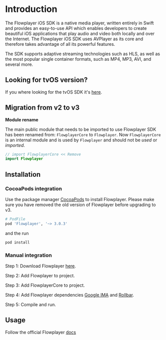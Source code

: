 # Introduction

The Flowplayer iOS SDK is a native media player, written entirely in Swift and provides an easy-to-use API which enables developers to create beautiful iOS applications that play audio and video
both locally and over the Internet. The Flowplayer iOS SDK uses AVPlayer as its core and therefore takes advantage of all its powerful features.

The SDK supports adaptive streaming technologies such as HLS, as well as the most popular single container formats, such as MP4, MP3, AVI, and several more.


## Looking for tvOS version?
If you where looking for the tvOS SDK it's [here](https://github.com/flowplayer/flowplayer-tvos).


## Migration from v2 to v3

**Module rename**

The main public module that needs to be imported to use Flowplayer SDK has been renamed from:
`FlowplayerCore` to `Flowplayer`. Now `FlowplayerCore` is an internal module and is used by `Flowplayer`
and should not be _used_ or _imported_.

```swift
// import FlowplayerCore << Remove
import Flowplayer
```

## __Installation__

### CocoaPods integration
Use the package manager [CocoaPods](https://cocoapods.org/) to install Flowplayer. Please make sure you have removed the old version of Flowplayer before upgrading to v3.

```bash
# PodFile
pod 'Flowplayer', '~> 3.0.3'
```

and the run

```bash
pod install
```

### Manual integration

Step 1: Download Flowplayer [here](https://github.com/flowplayer/flowplayer-ios/releases).

Step 2: Add Flowplayer to project.

Step 3: Add FlowplayerCore to project.

Step 4: Add Flowplayer dependencies [Google IMA](https://developers.google.com/interactive-media-ads/) and [Rollbar](https://rollbar.com/error-tracking/ios/).

Step 5: Compile and run.

## __Usage__

Follow the official Flowplayer [docs](https://flowplayer.com/developers/ios-sdk/getting-started)
